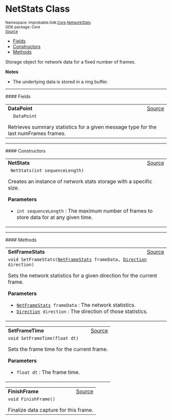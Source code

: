 
# NetStats Class
<sup>
Namespace: Improbable.Gdk.<a href="{{urlRoot}}/api/core-index">Core</a>.<a href="{{urlRoot}}/api/core/network-stats-index">NetworkStats</a><br/>
GDK package: Core<br/>
<a href="https://www.github.com/spatialos/gdk-for-unity/blob/3a2a2965/workers/unity/Packages/io.improbable.gdk.core/NetworkStats/NetStats.cs/#L12">Source</a>
<style>
a code {
                    padding: 0em 0.25em!important;
}
code {
                    background-color: #ffffff!important;
}
</style>
</sup>
<nav id="pageToc" class="page-toc"><ul><li><a href="#fields">Fields</a>
<li><a href="#constructors">Constructors</a>
<li><a href="#methods">Methods</a>
</ul></nav>

</p>



<p>Storage object for network data for a fixed number of frames. </p>




</p>

<b>Notes</b>

- The underlying data is stored in a ring buffer. 





</p>
<hr style="width:100%; border-top-color:#d8d8d8" />
#### Fields


</p>




<table width="100%">
    <tr>
        <td style="border-right:none"><a id="datapoint"></a><b>DataPoint</b></td>
        <td style="border-left:none; text-align:right"><a href="https://www.github.com/spatialos/gdk-for-unity/blob/3a2a2965/workers/unity/Packages/io.improbable.gdk.core/NetworkStats/NetStats.cs/#L91">Source</a></td>
    </tr>
    <tr>
        <td colspan="2">
<code>  DataPoint</code></p>
Retrieves summary statistics for a given message type for the last numFrames frames. 

</td>
    </tr>
</table>







</p>
<hr style="width:100%; border-top-color:#d8d8d8" />
#### Constructors


</p>




<table width="100%">
    <tr>
        <td style="border-right:none"><a id="netstats-int"></a><b>NetStats</b></td>
        <td style="border-left:none; text-align:right"><a href="https://www.github.com/spatialos/gdk-for-unity/blob/3a2a2965/workers/unity/Packages/io.improbable.gdk.core/NetworkStats/NetStats.cs/#L26">Source</a></td>
    </tr>
    <tr>
        <td colspan="2">
<code> NetStats(int sequenceLength)</code></p>
Creates an instance of network stats storage with a specific size. 


</p>

<b>Parameters</b>

<ul>
<li><code>int sequenceLength</code> : The maximum number of frames to store data for at any given time. </li>
</ul>





</td>
    </tr>
</table>




</p>
<hr style="width:100%; border-top-color:#d8d8d8" />
#### Methods


</p>




<table width="100%">
    <tr>
        <td style="border-right:none"><a id="setframestats-netframestats-direction"></a><b>SetFrameStats</b></td>
        <td style="border-left:none; text-align:right"><a href="https://www.github.com/spatialos/gdk-for-unity/blob/3a2a2965/workers/unity/Packages/io.improbable.gdk.core/NetworkStats/NetStats.cs/#L39">Source</a></td>
    </tr>
    <tr>
        <td colspan="2">
<code>void SetFrameStats(<a href="{{urlRoot}}/api/core/network-stats/net-frame-stats">NetFrameStats</a> frameData, <a href="{{urlRoot}}/api/core/network-stats/direction">Direction</a> direction)</code></p>
Sets the network statistics for a given direction for the current frame. 


</p>

<b>Parameters</b>

<ul>
<li><code><a href="{{urlRoot}}/api/core/network-stats/net-frame-stats">NetFrameStats</a> frameData</code> : The network statistics.</li>
<li><code><a href="{{urlRoot}}/api/core/network-stats/direction">Direction</a> direction</code> : The direction of those statistics.</li>
</ul>





</td>
    </tr>
</table>


<table width="100%">
    <tr>
        <td style="border-right:none"><a id="setframetime-float"></a><b>SetFrameTime</b></td>
        <td style="border-left:none; text-align:right"><a href="https://www.github.com/spatialos/gdk-for-unity/blob/3a2a2965/workers/unity/Packages/io.improbable.gdk.core/NetworkStats/NetStats.cs/#L63">Source</a></td>
    </tr>
    <tr>
        <td colspan="2">
<code>void SetFrameTime(float dt)</code></p>
Sets the frame time for the current frame. 


</p>

<b>Parameters</b>

<ul>
<li><code>float dt</code> : The frame time.</li>
</ul>





</td>
    </tr>
</table>


<table width="100%">
    <tr>
        <td style="border-right:none"><a id="finishframe"></a><b>FinishFrame</b></td>
        <td style="border-left:none; text-align:right"><a href="https://www.github.com/spatialos/gdk-for-unity/blob/3a2a2965/workers/unity/Packages/io.improbable.gdk.core/NetworkStats/NetStats.cs/#L71">Source</a></td>
    </tr>
    <tr>
        <td colspan="2">
<code>void FinishFrame()</code></p>
Finalize data capture for this frame. 





</td>
    </tr>
</table>





